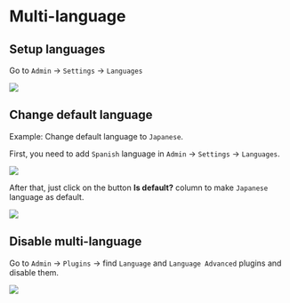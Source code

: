 # Multi-language

## Setup languages

Go to `Admin` -> `Settings` -> `Languages`

![](../cms/images/multi-language.png)

## Change default language

Example: Change default language to `Japanese`.

First, you need to add `Spanish` language in `Admin` -> `Settings` -> `Languages`.

![](../cms/images/multi-language-1.png)

After that, just click on the button **Is default?** column to make `Japanese` language as default.

![](../cms/images/multi-language-2.jpg)

## Disable multi-language

Go to `Admin` -> `Plugins` -> find `Language` and `Language Advanced` plugins and disable them.

![](../cms/images/multi-language-3.png)